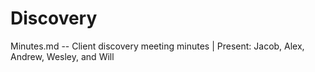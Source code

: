 # Discovery

Minutes.md -- Client discovery meeting minutes | Present: Jacob, Alex, Andrew, Wesley, and Will

